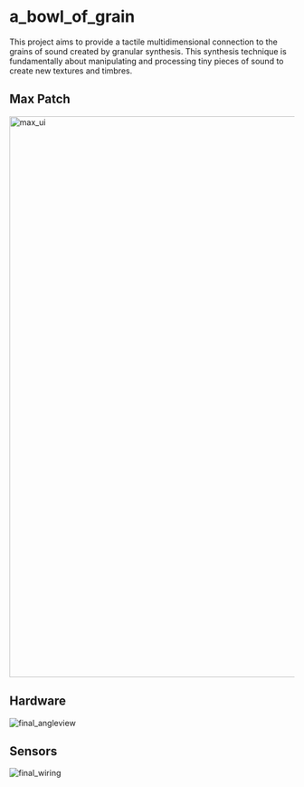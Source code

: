 # a_bowl_of_grain
This project aims to provide a tactile multidimensional connection to the grains of sound created by granular synthesis. This synthesis technique is fundamentally about manipulating and processing tiny pieces of sound to create new textures and timbres.

## Max Patch
<img width="990" alt="max_ui" src="https://github.com/ruarim/a_bowl_of_grain/assets/48099261/dfa825d3-a209-47ce-a955-3321dcd99c50">


## Hardware
![final_angleview](https://github.com/ruarim/a_bowl_of_grain/assets/48099261/761a7d4f-8975-45e6-99e1-6ea39b26289f)

## Sensors
![final_wiring](https://github.com/ruarim/a_bowl_of_grain/assets/48099261/b8f28f45-9c7c-4fb4-a86f-e18814d3e544)
